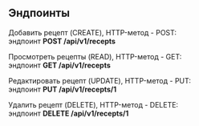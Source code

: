 ## Эндпоинты


Добавить рецепт (CREATE), HTTP-метод - POST: \
эндпоинт **POST /api/v1/recepts**

Просмотреть рецепты (READ), HTTP-метод - GET:\
  эндпоинт **GET /api/v1/recepts**

Редактировать рецепт (UPDATE), HTTP-метод - PUT: \
эндпоинт **PUT /api/v1/recepts/1**

Удалить рецепт (DELETE), HTTP-метод - DELETE:\
эндпоинт **DELETE /api/v1/recepts/1** 
